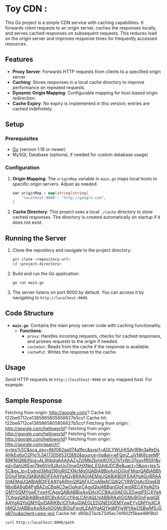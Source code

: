 #  Toy CDN :

This Go project is a simple CDN service with caching capabilities. It forwards client requests to an origin server, caches the responses locally, and serves cached responses on subsequent requests. This reduces load on the origin server and improves response times for frequently accessed resources.

## Features

- **Proxy Server**: Forwards HTTP requests from clients to a specified origin server.
- **Caching**: Stores responses in a local cache directory to improve performance on repeated requests.
- **Dynamic Origin Mapping**: Configurable mapping for host-based origin redirection.
- **Cache Expiry**: No expiry is implemented in this version; entries are cached indefinitely.

## Setup

### Prerequisites

- [Go](https://golang.org/dl/) (version 1.18 or newer)
- MySQL Database (optional, if needed for custom database usage)

### Configuration

1. **Origin Mapping**: The `originMap` variable in `main.go` maps local hosts to specific origin servers. Adjust as needed.

    ```go
    var originMap = map[string]string{
        "localhost:9000": "http://google.com",
    }
    ```

2. **Cache Directory**: This project uses a local `./cache` directory to store cached responses. The directory is created automatically on startup if it does not exist.

## Running the Server

1. Clone the repository and navigate to the project directory:

    ```bash
    git clone <repository-url>
    cd <project-directory>
    ```

2. Build and run the Go application:

    ```bash
    go run main.go
    ```

3. The server listens on port 9000 by default. You can access it by navigating to `http://localhost:9000`.

## Code Structure

- **`main.go`**: Contains the main proxy server code with caching functionality.
  - **Functions**:
    - `proxy`: Handles incoming requests, checks for cached responses, and proxies requests to the origin if needed.
    - `cacheGet`: Reads from the cache if the response is available.
    - `cachePut`: Writes the response to the cache.

## Usage

Send HTTP requests to `http://localhost:9000` or any mapped host. For example:

## Sample Response
Fetching from origin: http://google.com/?
Cache hit: f22be6712ce1385865805856627b5ccf
Cache hit: f22be6712ce1385865805856627b5ccf
Fetching from origin: http://google.com/helloworld?
Fetching from origin: http://google.com/helloworld?
Fetching from origin: http://google.com/helloworld?
Fetching from origin: http://google.com/search?q=tes%5C&sca_esv=6bf062aa074a1fec&sxsrf=ADLYWIJrKSArIR8n3aReDsAHkEo6sO2PIg%3A1730565312892&source=hp&ei=wFQmZ_uVNK6cseMP89KNiQ8&iflsig=AL9hbdgAAAAAZyZi0MbZbmk8O1Ci7bTxWc37ouvfRS91&ved=0ahUKEwj79e6Vir6JAxUuTmwGHXNpI_EQ4dUDCBg&uact=5&oq=tes%5C&gs_lp=Egdnd3Mtd2l6IgR0ZXNcMg0QABiABBixAxhDGIoFMgoQABiABBhDGIoFMgUQABiABDIFEAAYgAQyBRAAGIAEMgUQABiABDIFEAAYgAQyBRAAGIAEMgUQABiABDIFEAAYgARImQ9QAFjUCnABeACQAQCYAWOgAcIDqgEBNbgBA8gBAPgBAZgCBqAC3wOoAgrCAgoQIxiABBgnGIoFwgIREC4YgAQYsQMY0QMYgwEYxwHCAgsQABiABBixAxiDAcICCBAuGIAEGLEDwgIFEC4YgATCAggQABiABBixA8ICBxAjGCcY6gLCAhAQLhiABBjRAxhDGMcBGIoFwgIQEAAYgAQYsQMYQxiDARiKBcICFhAuGIAEGLEDGNEDGEMYxwEYyQMYigXCAhMQLhiABBixAxjRAxhDGMcBGIoFwgILEAAYgAQYkgMYigWYAwOSBwM1LjGgB7ou&sclient=gws-wiz
Cache hit: d65b27acb73d5ec7ef902f5bee88f9b0

```bash
curl http://localhost:9000/path

